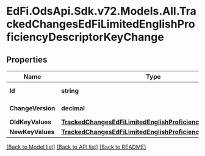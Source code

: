 # EdFi.OdsApi.Sdk.v72.Models.All.TrackedChangesEdFiLimitedEnglishProficiencyDescriptorKeyChange

## Properties

Name | Type | Description | Notes
------------ | ------------- | ------------- | -------------
**Id** | **string** | Resource identifier | [optional] 
**ChangeVersion** | **decimal** | Change version | [optional] 
**OldKeyValues** | [**TrackedChangesEdFiLimitedEnglishProficiencyDescriptorKey**](TrackedChangesEdFiLimitedEnglishProficiencyDescriptorKey.md) |  | [optional] 
**NewKeyValues** | [**TrackedChangesEdFiLimitedEnglishProficiencyDescriptorKey**](TrackedChangesEdFiLimitedEnglishProficiencyDescriptorKey.md) |  | [optional] 

[[Back to Model list]](../README.md#documentation-for-models) [[Back to API list]](../README.md#documentation-for-api-endpoints) [[Back to README]](../README.md)

